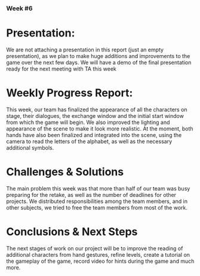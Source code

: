 ### Week #6
# Presentation:
We are not attaching a presentation in this report (just an empty presentation), as we plan to make huge additions and improvements to the game over the next few days. We will have a demo of the final presentation ready for the next meeting with TA this week

# Weekly Progress Report:
This week, our team has finalized the appearance of all the characters on stage, their dialogues, the exchange window and the initial start window from which the game will begin. We also improved the lighting and appearance of the scene to make it look more realistic. At the moment, both hands have also been finalized and integrated into the scene, using the camera to read the letters of the alphabet, as well as the necessary additional symbols.

# Challenges & Solutions
The main problem this week was that more than half of our team was busy preparing for the retake, as well as the number of deadlines for other projects. We distributed responsibilities among the team members, and in other subjects, we tried to free the team members from most of the work.

# Conclusions & Next Steps
The next stages of work on our project will be to improve the reading of additional characters from hand gestures, refine levels, create a tutorial on the gameplay of the game, record video for hints during the game and much more.